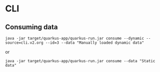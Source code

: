 # CLI

## Consuming data

```
java -jar target/quarkus-app/quarkus-run.jar consume --dynamic --source=cli.v2.org --id=3 --data "Manually loaded dynamic data"
```

or

```
java -jar target/quarkus-app/quarkus-run.jar consume --data "Static data"
```